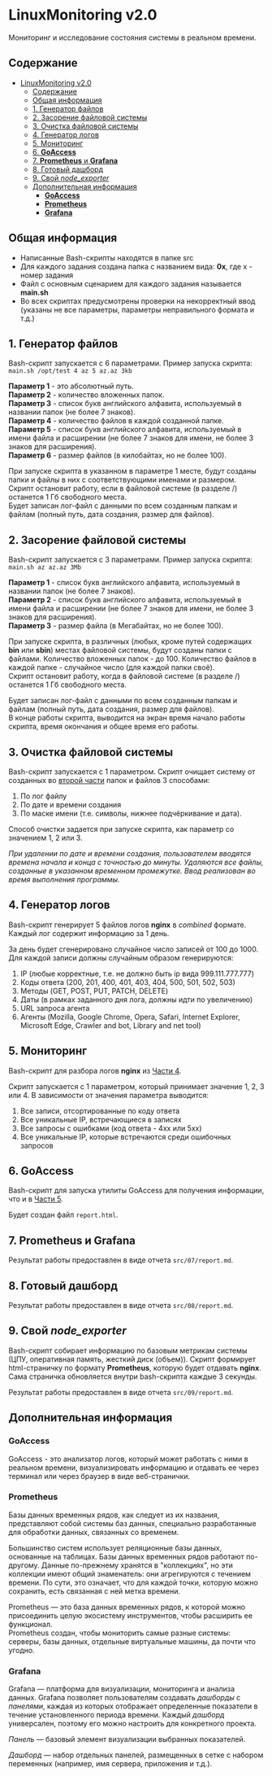 # LinuxMonitoring v2.0

Мониторинг и исследование состояния системы в реальном времени.

## Содержание

- [LinuxMonitoring v2.0](#linuxmonitoring-v20)
  - [Содержание](#содержание)
  - [Общая информация](#общая-информация)
  - [1. Генератор файлов](#1-генератор-файлов)
  - [2. Засорение файловой системы](#2-засорение-файловой-системы)
  - [3. Очистка файловой системы](#3-очистка-файловой-системы)
  - [4. Генератор логов](#4-генератор-логов)
  - [5. Мониторинг](#5-мониторинг)
  - [6. **GoAccess**](#6-goaccess)
  - [7. **Prometheus** и **Grafana**](#7-prometheus-и-grafana)
  - [8. Готовый дашборд](#8-готовый-дашборд)
  - [9. Свой *node\_exporter*](#9-свой-node_exporter)
  - [Дополнительная информация](#дополнительная-информация)
    - [**GoAccess**](#goaccess)
    - [**Prometheus**](#prometheus)
    - [**Grafana**](#grafana)

## Общая информация

- Написанные Bash-скрипты находятся в папке src
- Для каждого задания создана папка с названием вида: **0x**, где x - номер задания
- Файл с основным сценарием для каждого задания называется **main.sh**
- Во всех скриптах предусмотрены проверки на некорректный ввод (указаны не все параметры, параметры неправильного формата и т.д.)

## 1. Генератор файлов

Bash-скрипт запускается с 6 параметрами. Пример запуска скрипта: \
`main.sh /opt/test 4 az 5 az.az 3kb` 

**Параметр 1** - это абсолютный путь. \
**Параметр 2** - количество вложенных папок. \
**Параметр 3** - список букв английского алфавита, используемый в названии папок (не более 7 знаков). \
**Параметр 4** - количество файлов в каждой созданной папке. \
**Параметр 5** - список букв английского алфавита, используемый в имени файла и расширении (не более 7 знаков для имени, не более 3 знаков для расширения). \
**Параметр 6** - размер файлов (в килобайтах, но не более 100).  

При запуске скрипта в указанном в параметре 1 месте, будут созданы папки и файлы в них с соответствующими именами и размером.  
Скрипт остановит работу, если в файловой системе (в разделе /) останется 1 Гб свободного места.  
Будет записан лог-файл с данными по всем созданным папкам и файлам (полный путь, дата создания, размер для файлов).

## 2. Засорение файловой системы

Bash-скрипт запускается с 3 параметрами. Пример запуска скрипта: \
`main.sh az az.az 3Mb`

**Параметр 1** - список букв английского алфавита, используемый в названии папок (не более 7 знаков). \
**Параметр 2** - список букв английского алфавита, используемый в имени файла и расширении (не более 7 знаков для имени, не более 3 знаков для расширения). \
**Параметр 3** - размер файла (в Мегабайтах, но не более 100).  

При запуске скрипта, в различных (любых, кроме путей содержащих **bin** или **sbin**) местах файловой системы, будут созданы папки с файлами.
Количество вложенных папок - до 100. Количество файлов в каждой папке - случайное число (для каждой папки своё).  
Скрипт остановит работу, когда в файловой системе (в разделе /) останется 1 Гб свободного места.  

Будет записан лог-файл с данными по всем созданным папкам и файлам (полный путь, дата создания, размер для файлов).  
В конце работы скрипта, выводится на экран время начало работы скрипта, время окончания и общее время его работы.

## 3. Очистка файловой системы

Bash-скрипт запускается с 1 параметром.
Скрипт очищает систему от созданных во [второй части](#2-засорение-файловой-системы) папок и файлов 3 способами:

1. По лог файлу
2. По дате и времени создания
3. По маске имени (т.е. символы, нижнее подчёркивание и дата).  

Способ очистки задается при запуске скрипта, как параметр со значением 1, 2 или 3.

*При удалении по дате и времени создания, пользователем вводятся времена начала и конца с точностью до минуты. Удаляются все файлы, созданные в указанном временном промежутке. Ввод реализован во время выполнения программы.*

## 4. Генератор логов

Bash-скрипт генерирует 5 файлов логов **nginx** в *combined* формате.
Каждый лог содержит информацию за 1 день.

За день будет сгенерировано случайное число записей от 100 до 1000.
Для каждой записи должны случайным образом генерируются:

1. IP (любые корректные, т.е. не должно быть ip вида 999.111.777.777)
2. Коды ответа (200, 201, 400, 401, 403, 404, 500, 501, 502, 503)
3. Методы (GET, POST, PUT, PATCH, DELETE)
4. Даты (в рамках заданного дня лога, должны идти по увеличению)
5. URL запроса агента
6. Агенты (Mozilla, Google Chrome, Opera, Safari, Internet Explorer, Microsoft Edge, Crawler and bot, Library and net tool)

## 5. Мониторинг

Bash-скрипт для разбора логов **nginx** из [Части 4](#4-генератор-логов).

Скрипт запускается с 1 параметром, который принимает значение 1, 2, 3 или 4.
В зависимости от значения параметра выводится:

1. Все записи, отсортированные по коду ответа
2. Все уникальные IP, встречающиеся в записях
3. Все запросы с ошибками (код ответа - 4хх или 5хх)
4. Все уникальные IP, которые встречаются среди ошибочных запросов

## 6. **GoAccess**

Bash-скрипт для запуска утилиты GoAccess для получения информации, что и в [Части 5](#5-мониторинг).

Будет создан файл `report.html`.


## 7. **Prometheus** и **Grafana**

Результат работы предоставлен в виде отчета `src/07/report.md`.

## 8. Готовый дашборд

Результат работы предоставлен в виде отчета `src/08/report.md`.


## 9. Свой *node_exporter*

Bash-скрипт собирает информацию по базовым метрикам системы (ЦПУ, оперативная память, жесткий диск (объем)).
Скрипт формирует html-страничку по формату **Prometheus**, которую будет отдавать **nginx**. \
Сама страничка обновляется внутри bash-скрипта каждые 3 секунды.

Результат работы предоставлен в виде отчета `src/09/report.md`.

## Дополнительная информация 

### **GoAccess**

GoAccess - это анализатор логов, который может работать с ними в реальном времени, визуализировать информацию и отдавать ее через терминал или через браузер в виде веб-странички. 

### **Prometheus**

Базы данных временных рядов, как следует из их названия, представляют собой системы баз данных,
специально разработанные для обработки данных, связанных со временем.

Большинство систем использует реляционные базы данных, основанные на таблицах. 
Базы данных временных рядов работают по-другому.
Данные по-прежнему хранятся в "коллекциях", но эти коллекции имеют общий знаменатель: они агрегируются с течением времени.
По сути, это означает, что для каждой точки, которую можно сохранить, есть связанная с ней метка времени.

Prometheus — это база данных временных рядов, к которой можно присоединить целую экосистему инструментов, чтобы расширить ее функционал. \
Prometheus создан, чтобы мониторить самые разные системы: серверы, базы данных, отдельные виртуальные машины, да почти что угодно.

### **Grafana**

Grafana — платформа для визуализации, мониторинга и анализа данных.
Grafana позволяет пользователям создавать *дашборды* с *панелями*, каждая из которых отображает определенные показатели в течение установленного периода времени.
Каждый *дашборд* универсален, поэтому его можно настроить для конкретного проекта.

*Панель* — базовый элемент визуализации выбранных показателей.

*Дашборд* — набор отдельных панелей, размещенных в сетке с набором переменных (например, имя сервера, приложения и т.д.).
